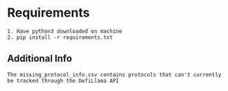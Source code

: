 # Requirements
```
1. Have python3 downloaded on machine
2. pip install -r requirements.txt
```

## Additional Info
```
The missing_protocol_info.csv contains protocols that can't currently be tracked through the DefiLlama API
```